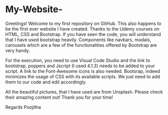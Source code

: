 # My-Website-
Greetings!
Welcome to my first repository on GitHub.
This also happens to be the first ever website I have created. Thanks to the Udemy courses on HTML, CSS and Bootstrap.
If you have seen the code, you will understand that I have used bootstrap heavily.
Components like navbars, modals, carousels which are a few of the functionalities offered by Bootstrap are very handy.

For the execution, you need to use Visual Code Studio and the link to bootstrap, poppers and Jscript (I used 4.1.3) needs to be added to your script.
A link to the Font-Awesome icons is also needed. Bootsrap, indeed minimizes the usage of CSS with its available scripts.
We just need to add them to our code and edit accordingly.

All the beautiful pictures, that I have used are from Unsplash. Please check their amazing content out!
Thank you for your time!

Regards
Poojitha
